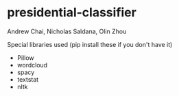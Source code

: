 # presidential-classifier

Andrew Chai, Nicholas Saldana, Olin Zhou

Special libraries used (pip install these if you don't have it)
* Pillow
* wordcloud
* spacy
* textstat
* nltk
